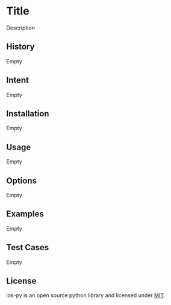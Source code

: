 # Title
Description

## History
Empty

## Intent
Empty

## Installation
Empty

## Usage
Empty

## Options
Empty

## Examples
Empty

## Test Cases
Empty

## License
ios-py is an open source python library and licensed under [MIT](../master/LICENSE).